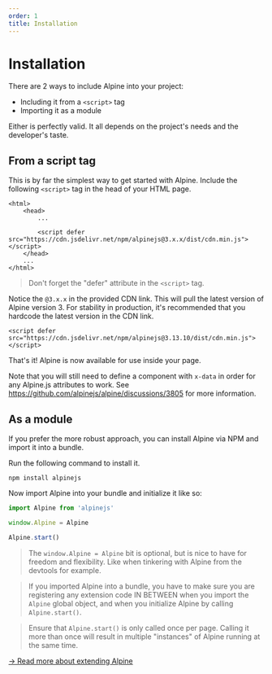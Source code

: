 ```yaml
---
order: 1
title: Installation
---
```


# Installation

There are 2 ways to include Alpine into your project:

* Including it from a `<script>` tag
* Importing it as a module

Either is perfectly valid. It all depends on the project's needs and the developer's taste.

<a name="from-a-script-tag"></a>
## From a script tag

This is by far the simplest way to get started with Alpine. Include the following `<script>` tag in the head of your HTML page.

```alpine
<html>
    <head>
        ...

        <script defer src="https://cdn.jsdelivr.net/npm/alpinejs@3.x.x/dist/cdn.min.js"></script>
    </head>
    ...
</html>
```

> Don't forget the "defer" attribute in the `<script>` tag.

Notice the `@3.x.x` in the provided CDN link. This will pull the latest version of Alpine version 3. For stability in production, it's recommended that you hardcode the latest version in the CDN link.

```alpine
<script defer src="https://cdn.jsdelivr.net/npm/alpinejs@3.13.10/dist/cdn.min.js"></script>
```

That's it! Alpine is now available for use inside your page.

Note that you will still need to define a component with `x-data` in order for any Alpine.js attributes to work. See <https://github.com/alpinejs/alpine/discussions/3805> for more information.

<a name="as-a-module"></a>
## As a module

If you prefer the more robust approach, you can install Alpine via NPM and import it into a bundle.

Run the following command to install it.

```shell
npm install alpinejs
```

Now import Alpine into your bundle and initialize it like so:

```js
import Alpine from 'alpinejs'

window.Alpine = Alpine

Alpine.start()
```

> The `window.Alpine = Alpine` bit is optional, but is nice to have for freedom and flexibility. Like when tinkering with Alpine from the devtools for example.

> If you imported Alpine into a bundle, you have to make sure you are registering any extension code IN BETWEEN when you import the `Alpine` global object, and when you initialize Alpine by calling `Alpine.start()`.

> Ensure that `Alpine.start()` is only called once per page. Calling it more than once will result in multiple "instances" of Alpine running at the same time.


[→ Read more about extending Alpine](/advanced/extending)
